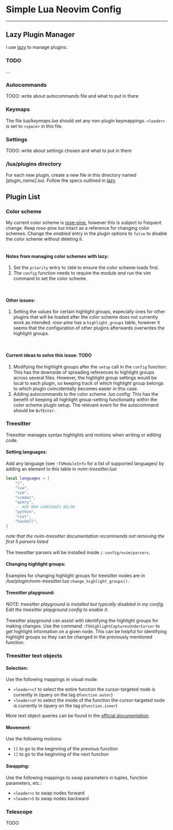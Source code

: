 # Simple Lua Neovim Config

---

## Lazy Plugin Manager

I use [lazy](https://github.com/folke/lazy.nvim) to manage plugins.

### TODO
...

### Autocommands

TODO: write about autocommands file and what to put in there

### Keymaps

The file *lua/keymaps.lua* should set any non-plugin keymappings. `<leader>` is set to `<space>` in this file.

### Settings

TODO: write about settings chosen and what to put in there

### /lua/plugins directory

For each new plugin, create a new file in this directory named *[plugin_name].lua*. 
Follow the specs outlined in [lazy](https://github.com/folke/lazy.nvim)

## Plugin List

### Color scheme

My current color scheme is [rose-pine](https://github.com/rose-pine/neovim), however this is subject to frequent change.
Keep *rose-pine.lua* intact as a reference for changing color schemes. Change the *enabled* entry in the plugin options to `false`
to disable the color scheme without deleting it.  
<br>
#### Notes from managing color schemes with lazy:  
1. Set the `priority` entry to `1000` to ensure the color scheme loads first.
2. The `config` function needs to require the module *and* run the vim command to set the color scheme.  

<br>

#### Other issues:
1. Setting the values for certain highlight groups, especially ones for other plugins that will be loaded after the color scheme 
does not currently work as intended. *rose-pine* has a `highlight_groups` table, however it seems that the configuration of other 
plugins afterwards overwrites the highlight groups.  

<br>

#### Current ideas to solve this issue: TODO
1. Modifying the highlight groups after the `setup` call in the `config` function: This has the downside of spreading references to 
highlight groups across several files. However, the highlight group settings would be local to each plugin, so keeping track of 
which highlight group belongs to which plugin coincidentally becomes easier in this case.
2. Adding autocommands to the color scheme *.lua* config: This has the benefit of keeping all highlight group-setting functionality 
within the color scheme plugin setup. The relevant event for the autocommand should be `BufEnter`.

### Treesitter

Treesitter manages syntax highlights and motions when writing or editing code.  

#### Setting languages:
Add any language (see `:TSModuleInfo` for a list of supported languages) by adding an element to this table in *nvim-treesitter.lua*:  
```lua
local languages = {
    "c", 
    "lua",
    "vim",
    "vimdoc",
    "query",
    -- ADD NEW LANGUAGES BELOW
    "python",
    "rust",
    "haskell",
}
```  
*note that the nvim-treesitter documentation recommends not removing the first 5 parsers listed*  
<br>
The treesitter parsers will be installed inside `/.config/nvim/parsers`. 
<br>

#### Changing highlight groups:

Examples for changing highlight groups for treesitter nodes are in */lua/plugin/nvim-treesitter.lua* `change_highlight_groups()`. 

#### Treesitter playground:

*NOTE: treesitter playground is installed but typically disabled in my config. Edit the treesitter playground config to enable it.*  
<br>
Treesitter playground can assist with identifying the highlight groups for making changes. Use the command `:TSHighlightCapturesUnderCursor` 
to get highlight information on a given node. This can be helpful for identifying highlight groups so they can be changed in the 
previously mentioned function.

### Treesitter text objects

#### Selection:

Use the following mappings in visual mode:
- `<leader>sf` to select the entire function the cursor-targeted node is currently in (query on the tag `@function.outer`)
- `<leader>sF` to select the inside of the function the cursor-targeted node is currently in (query on the tag `@function.inner`)

More text object queries can be found in the [official documentation](https://github.com/nvim-treesitter/nvim-treesitter-textobjects#text-objects-select).  

#### Movement:

Use the following motions:  
- `[[` to go to the beginning of the previous function
- `]]` to go to the beginning of the next function

#### Swapping: 

Use the following mappings to swap parameters in tuples, function parameters, etc.:
- `<leader>s` to swap nodes forward
- `<leader>S` to swap nodes backward

### Telescope

TODO
